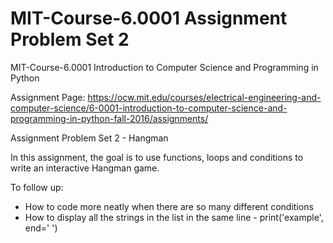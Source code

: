# MIT-Course-6.0001 Assignment Problem Set 2

MIT-Course-6.0001 Introduction to Computer Science and Programming in Python

Assignment Page:
https://ocw.mit.edu/courses/electrical-engineering-and-computer-science/6-0001-introduction-to-computer-science-and-programming-in-python-fall-2016/assignments/

Assignment Problem Set 2 - Hangman

In this assignment, the goal is to use functions, loops and conditions to write an interactive Hangman game. 

To follow up:
- How to code more neatly when there are so many different conditions 
- How to display all the strings in the list in the same line  - print('example', end=' ')

